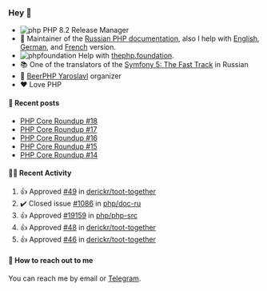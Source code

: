 ### Hey 👋

- ![php](https://user-images.githubusercontent.com/4685504/174548850-037dfd35-3b33-4154-9c50-95efd45ba66a.png) PHP 8.2 Release Manager
- 📖 Maintainer of the [Russian PHP documentation](https://github.com/php/doc-ru), also I help with [English](https://github.com/php/doc-en), [German](https://github.com/php/doc-de), and [French](https://github.com/php/doc-fr) version.
- ![phpfoundation](https://user-images.githubusercontent.com/4685504/174548733-72f62c18-f57e-47a6-8201-cb3d87e06b98.png) Help with [thephp.foundation](https://github.com/ThePHPF/thephp.foundation).
- 📚 One of the translators of
  the [Symfony 5: The Fast Track](https://symfony.com/doc/current/the-fast-track/ru/index.html)
  in Russian
- 🍻 [BeerPHP Yaroslavl](https://github.com/beerphp/yaroslavl) organizer
- ❤️ Love PHP

#### 📜 Recent posts

<!-- BLOG-POST-LIST:START -->
- [PHP Core Roundup #18](https://thephp.foundation/blog/2023/11/01/php-core-roundup-18/)
- [PHP Core Roundup #17](https://thephp.foundation/blog/2023/10/01/php-core-roundup-17/)
- [PHP Core Roundup #16](https://thephp.foundation/blog/2023/09/01/php-core-roundup-16/)
- [PHP Core Roundup #15](https://thephp.foundation/blog/2023/08/01/php-core-roundup-15/)
- [PHP Core Roundup #14](https://thephp.foundation/blog/2023/07/01/php-core-roundup-14/)
<!-- BLOG-POST-LIST:END -->

#### 👨‍💻 Recent Activity

<!--RECENT_ACTIVITY:start-->
1. 👍 Approved [#49](https://github.com/derickr/toot-together/pull/49#pullrequestreview-3033000105) in [derickr/toot-together](https://github.com/derickr/toot-together)<br>
2. ✔️ Closed issue [#1086](https://github.com/php/doc-ru/issues/1086) in [php/doc-ru](https://github.com/php/doc-ru)<br>
3. 👍 Approved [#19159](https://github.com/php/php-src/pull/19159#pullrequestreview-3030262987) in [php/php-src](https://github.com/php/php-src)<br>
4. 👍 Approved [#48](https://github.com/derickr/toot-together/pull/48#pullrequestreview-3030175842) in [derickr/toot-together](https://github.com/derickr/toot-together)<br>
5. 👍 Approved [#46](https://github.com/derickr/toot-together/pull/46#pullrequestreview-3030104199) in [derickr/toot-together](https://github.com/derickr/toot-together)<br>
<!--RECENT_ACTIVITY:end-->

#### 💌 How to reach out to me

You can reach me by email or [Telegram](https://t.me/saundefined).
